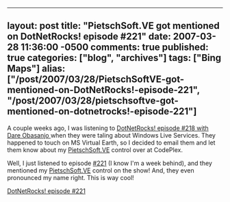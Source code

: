   ---
  layout: post
  title: "PietschSoft.VE got mentioned on DotNetRocks! episode #221"
  date: 2007-03-28 11:36:00 -0500
  comments: true
  published: true
  categories: ["blog", "archives"]
  tags: ["Bing Maps"]
  alias: ["/post/2007/03/28/PietschSoftVE-got-mentioned-on-DotNetRocks!-episode-221", "/post/2007/03/28/pietschsoftve-got-mentioned-on-dotnetrocks!-episode-221"]
  ---
<!-- more -->
<p>
A couple weeks ago, I was listening to <a href="http://www.dotnetrocks.com/default.aspx?showNum=218">DotNetRocks! episode #218 with Dare Obasanjo </a>when they were taling about Windows Live Services. They happened to touch on MS Virtual Earth, so I decided to email them and let them know about my <a href="http://simplovation.com/Page/WebMapsVE.aspx">PietschSoft.VE</a> control over at CodePlex.
</p>
<p>
Well, I just listened to episode <a href="http://www.dotnetrocks.com/default.aspx?showNum=221">#221</a>&nbsp;(I know I&#39;m a week behind), and they mentioned my <a href="http://simplovation.com/Page/WebMapsVE.aspx">PietschSoft.VE</a> control on the show!&nbsp;And, they even pronounced my name&nbsp;right. This is way cool!
</p>
<p>
<a href="http://www.dotnetrocks.com/default.aspx?showNum=221">DotNetRocks! episode #221</a>
</p>
